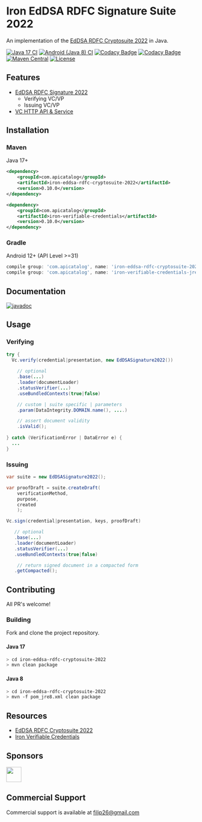 # Iron EdDSA RDFC Signature Suite 2022

An implementation of the [EdDSA RDFC Cryptosuite 2022](https://www.w3.org/TR/vc-di-eddsa/#eddsa-rdfc-2022) in Java.

[![Java 17 CI](https://github.com/filip26/iron-eddsa-rdfc-cryptosuite-2022/actions/workflows/java17-build.yml/badge.svg)](https://github.com/filip26/iron-eddsa-rdfc-cryptosuite-2022/actions/workflows/java17-build.yml)
[![Android (Java 8) CI](https://github.com/filip26/iron-eddsa-rdfc-cryptosuite-2022/actions/workflows/java8-build.yml/badge.svg)](https://github.com/filip26/iron-eddsa-rdfc-cryptosuite-2022/actions/workflows/java8-build.yml)
[![Codacy Badge](https://app.codacy.com/project/badge/Grade/806688cdb1d248e8b5cc2a67f6c2f0f8)](https://www.codacy.com/gh/filip26/iron-eddsa-rdfc-cryptosuite-2022/dashboard?utm_source=github.com&amp;utm_medium=referral&amp;utm_content=filip26/iron-eddsa-rdfc-cryptosuite-2022&amp;utm_campaign=Badge_Grade)
[![Codacy Badge](https://app.codacy.com/project/badge/Coverage/806688cdb1d248e8b5cc2a67f6c2f0f8)](https://www.codacy.com/gh/filip26/iron-eddsa-rdfc-cryptosuite-2022/dashboard?utm_source=github.com&utm_medium=referral&utm_content=filip26/iron-eddsa-rdfc-cryptosuite-2022&utm_campaign=Badge_Coverage)
[![Maven Central](https://img.shields.io/maven-central/v/com.apicatalog/iron-eddsa-rdfc-cryptosuite-2022.svg?label=Maven%20Central)](https://search.maven.org/search?q=g:com.apicatalog%20AND%20a:iron-eddsa-rdfc-cryptosuite-2022)
[![License](https://img.shields.io/badge/License-Apache%202.0-blue.svg)](https://opensource.org/licenses/Apache-2.0)

## Features
* [EdDSA RDFC Signature 2022](https://www.w3.org/TR/vc-di-eddsa/#eddsa-rdfc-2022)
  * Verifying VC/VP
  * Issuing VC/VP
* [VC HTTP API & Service](https://github.com/filip26/iron-vc-api)

## Installation

### Maven
Java 17+

```xml
<dependency>
    <groupId>com.apicatalog</groupId>
    <artifactId>iron-eddsa-rdfc-cryptosuite-2022</artifactId>
    <version>0.10.0</version>
</dependency>

<dependency>
    <groupId>com.apicatalog</groupId>
    <artifactId>iron-verifiable-credentials</artifactId>
    <version>0.10.0</version>
</dependency>
```

### Gradle

Android 12+ (API Level >=31)

```gradle
compile group: 'com.apicatalog', name: 'iron-eddsa-rdfc-cryptosuite-2022-jre8', version: '0.10.0'
compile group: 'com.apicatalog', name: 'iron-verifiable-credentials-jre8', version: '0.10.0'
```

## Documentation

[![javadoc](https://javadoc.io/badge2/com.apicatalog/iron-eddsa-rdfc-cryptosuite-2022/javadoc.svg)](https://javadoc.io/doc/com.apicatalog/iron-eddsa-rdfc-cryptosuite-2022)

## Usage

### Verifying 

```java
try {
  Vc.verify(credential|presentation, new EdDSASignature2022())
      
    // optional
    .base(...)
    .loader(documentLoader) 
    .statusVerifier(...)
    .useBundledContexts(true|false)

    // custom | suite specific | parameters
    .param(DataIntegrity.DOMAIN.name(), ....)

    // assert document validity
    .isValid();
    
} catch (VerificationError | DataError e) {
  ...
}

```

### Issuing

```java
var suite = new EdDSASignature2022();

var proofDraft = suite.createDraft(
    verificationMethod,
    purpose,
    created
    );

Vc.sign(credential|presentation, keys, proofDraft)

   // optional
   .base(...)
   .loader(documentLoader) 
   .statusVerifier(...)
   .useBundledContexts(true|false)

    // return signed document in a compacted form
   .getCompacted();

```

## Contributing

All PR's welcome!

### Building

Fork and clone the project repository.

#### Java 17
```bash
> cd iron-eddsa-rdfc-cryptosuite-2022
> mvn clean package
```

#### Java 8
```bash
> cd iron-eddsa-rdfc-cryptosuite-2022
> mvn -f pom_jre8.xml clean package
```

## Resources
* [EdDSA RDFC Cryptosuite 2022](https://www.w3.org/TR/vc-di-eddsa/#eddsa-rdfc-2022)
* [Iron Verifiable Credentials](https://github.com/filip26/iron-verifiable-credentials)

## Sponsors

<a href="https://github.com/digitalbazaar">
  <img src="https://avatars.githubusercontent.com/u/167436?s=200&v=4" width="40" />
</a> 

## Commercial Support
Commercial support is available at filip26@gmail.com
